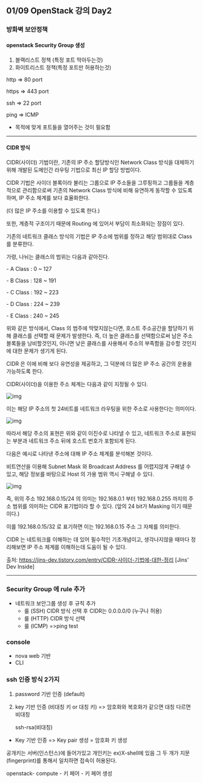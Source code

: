 ##  01/09 OpenStack 강의 Day2



### 방화벽 보안정책 

#### openstack Security Group 생성

1. 블랙리스트 정책 (특정 포트 막아두는것)
2. 화이트리스트 정책(특정 포트만 허용하는것)



http => 80 port

https => 443 port

ssh => 22 port

ping => ICMP 

* 목적에 맞게 포트들을 열어주는 것이 필요함

------------------------------------------------------------------------------------------------------------------------------



#### CIDR 방식

CIDR(사이더) 기법이란, 기존의 IP 주소 할당방식인 Network Class 방식을 대체하기 위해 개발된 도메인간 라우팅 기법으로 최신 IP 할당 방법이다.

 

CIDR 기법은 사이더 블록이라 불리는 그룹으로 IP 주소들을 그루핑하고 그룹들을 계층적으로 관리함으로써 기존의 Network Class 방식에 비해 유연하게 동작할 수 있도록하며, IP 주소 체계를 보다 효율화한다.

(더 많은 IP 주소를 이용할 수 있도록 한다.)

또한, 계층적 구조이기 때문에 Routing 에 있어서 부담이 최소화되는 장점이 있다.

 

기존의 네트워크 클래스 방식의 기법은 IP 주소에 범위를 정하고 해당 범위대로 Class 를 분류한다.

가령, 나뉘는 클래스의 범위는 다음과 같아진다.

 

\- A Class : 0 ~ 127

\- B Class : 128 ~ 191

\- C Class : 192 ~ 223

\- D Class : 224 ~ 239

\- E Class : 240 ~ 245

 

위와 같은 방식에서, Class 의 범주에 딱맞지않는다면, 호스트 주소공간을 할당하기 위해 클래스를 선택할 때 문제가 발생한다. 즉, 더 높은 클래스를 선택함으로써 남은 주소 블록들을 낭비할것인지, 아니면 낮은 클래스를 사용해서 주소의 부족함을 감수할 것인지에 대한 문제가 생기게 된다.

 

CIDR 은 이에 비해 보다 유연성을 제공하고, 그 덕분에 더 많은 IP 주소 공간의 운용을 가능하도록 한다.

CIDR(사이더)을 이용한 주소 체계는 다음과 같이 지정될 수 있다.

 



![img](https://k.kakaocdn.net/dn/btO4aF/btqxjAhvKqU/docrx6sWDxLP6UXiM9Ydr0/img.png)



 

이는 해당 IP 주소의 첫 24비트를 네트워크 라우팅을 위한 주소로 사용한다는 의미이다.

 



![img](https://k.kakaocdn.net/dn/dpCCak/btqxjBtXunm/ufMLUNAA8HksujI6TDcPWK/img.png)



따라서 해당 주소의 표현은 위와 같이 이진수로 나타낼 수 있고, 네트워크 주소로 표현되는 부분과 네트워크 주소 뒤에 호스트 번호가 포함되게 된다. 

다음은 예시로 나타낸 주소에 대해 IP 주소 체계를 분석해본 것이다.

비트연산을 이용해 Subnet Mask 와 Broadcast Address 를 어렵지않게 구해낼 수 있고, 해당 정보를 바탕으로 Host 의 가용 범위 역시 구해낼 수 있다.



![img](https://k.kakaocdn.net/dn/LNMCJ/btqxhMprVSd/WfUdfWg3vfEYqAtfXddgr0/img.png)



즉, 위의 주소 192.168.0.15/24 의 의미는 192.168.0.1 부터 192.168.0.255 까지의 주소 범위를 의미하는 CIDR 표기법이라 할 수 있다. (앞의 24 bit가 Masking 이기 때문이다.)

이를 192.168.0.15/32 로 표기하면 이는 192.168.0.15 주소 그 자체를 의미한다.

 

CIDR 는 네트워크를 이해하는 데 있어 필수적인 기초개념이고, 생각나지않을 때마다 정리해보면 IP 주소 체계를 이해하는데 도움이 될 수 있다.



출처: https://jins-dev.tistory.com/entry/CIDR-사이더-기법에-대한-정리 [Jins' Dev Inside]

---

### Security Group 에 rule 추가

* 네트워크 보안그룹 생성 후 규칙 추가
  * 룰 (SSH) CIDR 방식 선택 후 CIDR는 0.0.0.0/0 (누구나 허용)
  * 룰 (HTTP) CIDR 방식 선택
  * 룰 (ICMP) =>ping test

### console

* nova web 기반
* CLI



### ssh 인증 방식 2가지

1. password 기반 인증 (default)

2. key 기반 인증 (비대칭 키 or 대칭 키) => 암호화와 복호화가 같으면 대칭 다르면 비대칭

   ssh-rsa(비대칭)

* Key 기반 인증 => Key pair 생성 = 암호화 키 생성

공개키는 서버(인스턴스)에 들어가있고 개인키는 ex)X-shell에 있음 그 두 개가 지문(fingerprint)를 통해서 일치하면 접속이 허용된다.



openstack- compute - 키 페어 - 키 페어 생성
